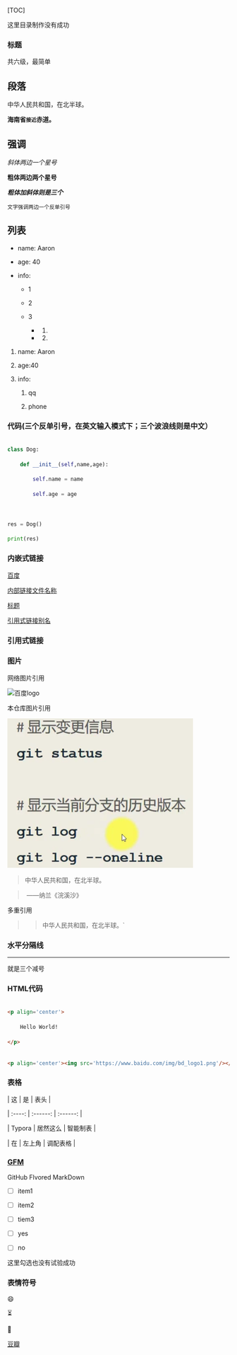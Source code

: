 [TOC]



这里目录制作没有成功



### 标题



共六级，最简单



## 段落



中华人民共和国，在北半球。



**海南省`接近`赤道。**



## 强调



*斜体两边一个星号*



**粗体两边两个星号**



***粗体加斜体则是三个***



`文字强调两边一个反单引号`



## 列表



- name: Aaron

- age: 40

- info:

  - 1 

  - 2

  - 3

    - 1)

    - 2)



1. name: Aaron

2. age:40

3. info:

   1. qq

   2. phone



### 代码(三个反单引号，在英文输入模式下；三个波浪线则是中文）



```python

class Dog:

    def __init__(self,name,age):

        self.name = name

        self.age = age



res = Dog()

print(res)

```







### 内嵌式链接



[百度]



[内部链接文件名称](test.md)



[标题](excise.md#标题)



[引用式链接别名]







### 引用式链接



### 图片



网络图片引用



![百度logo][网络图片]



本仓库图片引用



![本地图片][本仓库图片]



> 中华人民共和国，在北半球。

>

> ​						——纳兰《浣溪沙》



多重引用



> > 中华人民共和国，在北半球。`



### 水平分隔线



------



就是三个减号



### HTML代码



```html

<p align='center'>

    Hello World!

</p>

```



```html

<p align='center'><img src='https://www.baidu.com/img/bd_logo1.png'/></p>

```



### 表格



|   这   |    是    |   表头   |

| :----: | :------: | :------: |

| Typora | 居然这么 | 智能制表 |

|   在   |  左上角  | 调配表格 |



### [GFM][Github Flavored Markdown介绍]



GitHub Flvored MarkDown



- [ ] item1

- [ ] item2

- [ ] tiem3







- [ ] yes

- [ ] no



这里勾选也没有试验成功



### 表情符号



:smile:



:hourglass_flowing_sand:



:snake:











[豆瓣][原来引用式链接在这里]



[原来引用式链接在这里]: www.douban.com	"练习参考连接"

[百度]: http://www.baidu.com

[引用式链接别名]: http://www.baidu.com	"链接别名：百度网"

[网络图片]: https://www.baidu.com/img/bd_logo1.png	"引用式链接图片"

[本仓库图片]: git3.PNG	"引用本仓库链接图片"

[Github Flavored Markdown介绍]: https://www.jianshu.com/p/cfPxyr	"Github Flavored Markdown介绍"
